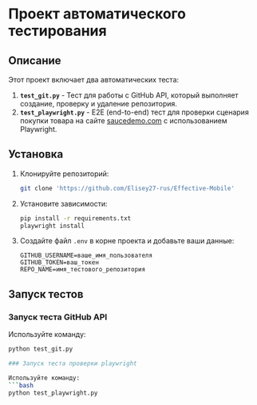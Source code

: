 # Проект автоматического тестирования

## Описание

Этот проект включает два автоматических теста:
1. **`test_git.py`** - Тест для работы с GitHub API, который выполняет создание, проверку и удаление репозитория.
2. **`test_playwright.py`** - E2E (end-to-end) тест для проверки сценария покупки товара на сайте [saucedemo.com](https://www.saucedemo.com) с использованием Playwright.

## Установка

1. Клонируйте репозиторий:
    ```bash
    git clone 'https://github.com/Elisey27-rus/Effective-Mobile'
    ```

2. Установите зависимости:
    ```bash
    pip install -r requirements.txt
    playwright install
    ```

3. Создайте файл `.env` в корне проекта и добавьте ваши данные:
    ```
    GITHUB_USERNAME=ваше_имя_пользователя
    GITHUB_TOKEN=ваш_токен
    REPO_NAME=имя_тестового_репозитория
    ```

## Запуск тестов

### Запуск теста GitHub API

Используйте команду:
```bash
python test_git.py

### Запуск теста проверки playwright

Используйте команду:
```bash
python test_playwright.py